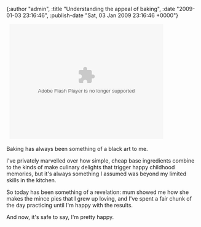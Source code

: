 

{:author "admin", :title "Understanding the appeal of baking", :date "2009-01-03 23:16:46", :publish-date "Sat, 03 Jan 2009 23:16:46 +0000"}



<!-- content below -->

 
<object width="400" height="300" data="http://www.flickr.com/apps/slideshow/show.swf?v=63961" type="application/x-shockwave-flash"><param name="flashvars" value="&amp;offsite=true&amp;lang=en-us&amp;page_show_url=%2Fphotos%2Fdaggi%2Fsets%2F72157612121219688%2Fshow%2F&amp;page_show_back_url=%2Fphotos%2Fdaggi%2Fsets%2F72157612121219688%2F&amp;set_id=72157612121219688&amp;jump_to=" /><param name="allowFullScreen" value="true" /><param name="src" value="http://www.flickr.com/apps/slideshow/show.swf?v=63961" /><param name="allowfullscreen" value="true" /></object>

Baking has always been something of a black art to me.

I've privately marvelled over how simple, cheap base ingredients combine to the kinds of make culinary delights that trigger happy childhood memories, but it's always something I assumed was beyond my limited skills in the kitchen.

So today has been something of a revelation: mum showed me how she makes the mince pies that I grew up loving, and I've spent a fair chunk of the day practicing until I'm happy with the results.

And now, it's safe to say, I'm pretty happy.

